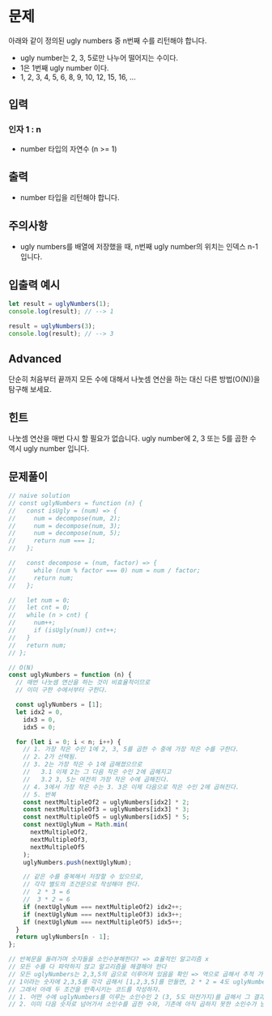 # 문제
아래와 같이 정의된 ugly numbers 중 n번째 수를 리턴해야 합니다.

* ugly number는 2, 3, 5로만 나누어 떨어지는 수이다.
* 1은 1번째 ugly number 이다.
* 1, 2, 3, 4, 5, 6, 8, 9, 10, 12, 15, 16, ...

## 입력
### 인자 1 : n
* number 타입의 자연수 (n >= 1)

## 출력
* number 타입을 리턴해야 합니다.

## 주의사항
* ugly numbers를 배열에 저장했을 때, n번째 ugly number의 위치는 인덱스 n-1 입니다.

## 입출력 예시
```javascript
let result = uglyNumbers(1);
console.log(result); // --> 1

result = uglyNumbers(3);
console.log(result); // --> 3
```

## Advanced
단순히 처음부터 끝까지 모든 수에 대해서 나눗셈 연산을 하는 대신 다른 방법(O(N))을 탐구해 보세요.

## 힌트
나눗셈 연산을 매번 다시 할 필요가 없습니다. ugly number에 2, 3 또는 5를 곱한 수 역시 ugly number 입니다.

## 문제풀이
```javascript
// naive solution
// const uglyNumbers = function (n) {
//   const isUgly = (num) => {
//     num = decompose(num, 2);
//     num = decompose(num, 3);
//     num = decompose(num, 5);
//     return num === 1;
//   };

//   const decompose = (num, factor) => {
//     while (num % factor === 0) num = num / factor;
//     return num;
//   };

//   let num = 0;
//   let cnt = 0;
//   while (n > cnt) {
//     num++;
//     if (isUgly(num)) cnt++;
//   }
//   return num;
// };

// O(N)
const uglyNumbers = function (n) {
  // 매번 나눗셈 연산을 하는 것이 비효율적이므로
  // 이미 구한 수에서부터 구한다.

  const uglyNumbers = [1];
  let idx2 = 0,
    idx3 = 0,
    idx5 = 0;

  for (let i = 0; i < n; i++) {
    // 1. 가장 작은 수인 1에 2, 3, 5를 곱한 수 중에 가장 작은 수를 구한다.
    // 2. 2가 선택됨.
    // 3. 2는 가장 작은 수 1에 곱해졌으므로
    //   3.1 이제 2는 그 다음 작은 수인 2에 곱해지고
    //   3.2 3, 5는 여전히 가장 작은 수에 곱해진다.
    // 4. 3에서 가장 작은 수는 3. 3은 이제 다음으로 작은 수인 2에 곱혀진다.
    // 5. 반복
    const nextMultipleOf2 = uglyNumbers[idx2] * 2;
    const nextMultipleOf3 = uglyNumbers[idx3] * 3;
    const nextMultipleOf5 = uglyNumbers[idx5] * 5;
    const nextUglyNum = Math.min(
      nextMultipleOf2,
      nextMultipleOf3,
      nextMultipleOf5
    );
    uglyNumbers.push(nextUglyNum);

    // 같은 수를 중복해서 저장할 수 있으므로,
    // 각각 별도의 조건문으로 작성해야 한다.
    //  2 * 3 = 6
    //  3 * 2 = 6
    if (nextUglyNum === nextMultipleOf2) idx2++;
    if (nextUglyNum === nextMultipleOf3) idx3++;
    if (nextUglyNum === nextMultipleOf5) idx5++;
  }
  return uglyNumbers[n - 1];
};

// 반복문을 돌려가며 숫자들을 소인수분해한다? => 효율적인 알고리즘 x
// 모든 수를 다 파악하지 않고 알고리즘을 해결해야 한다
// 모든 uglyNumbers는 2,3,5의 곱으로 이루어져 있음을 확인 => 역으로 곱해서 추적 가능
// 1이라는 숫자에 2,3,5를 각각 곱해서 [1,2,3,5]를 만들면, 2 * 2 = 4도 uglyNumbers 배열에 포함되어야 하기 때문에 순서에 맞춰서 배열에 추가해야 한다.
// 그래서 아래 두 조건을 만족시키는 코드를 작성하자.
// 1. 어떤 수에 uglyNumbers를 이루는 소인수인 2 (3, 5도 마찬가지)를 곱해서 그 결과가 추가되었다면 그 다음 숫자에 소인수 2 (3, 5)를 곱해야 한다.
// 2. 이미 다음 숫자로 넘어가서 소인수를 곱한 수와, 기존에 아직 곱하지 못한 소인수가 남아있는 경우를 대조해서, 더 작은 것을 먼저 배열에 추가하자.
```
